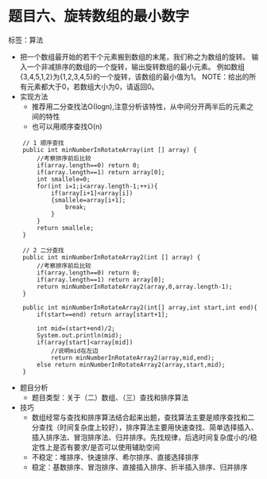 # 题目六、旋转数组的最小数字

标签：算法

- 把一个数组最开始的若干个元素搬到数组的末尾，我们称之为数组的旋转。 输入一个非减排序的数组的一个旋转，输出旋转数组的最小元素。 例如数组{3,4,5,1,2}为{1,2,3,4,5}的一个旋转，该数组的最小值为1。 NOTE：给出的所有元素都大于0，若数组大小为0，请返回0。
- 实现方法
	- 推荐用二分查找法Ο(logn),注意分析该特性，从中间分开两半后的元素之间的特性
	- 也可以用顺序查找O(n)

```
    // 1 顺序查找
    public int minNumberInRotateArray(int [] array) {
        //考察排序前后比较
        if(array.length==0) return 0;
        if(array.length==1) return array[0];
        int smallele=0;
        for(int i=1;i<array.length-1;++i){
            if(array[i+1]<array[i])
            {smallele=array[i+1];
                break;
            }
        }
        return smallele;
    }

    // 2 二分查找
    public int minNumberInRotateArray2(int [] array) {
        //考察排序前后比较
        if(array.length==0) return 0;
        if(array.length==1) return array[0];
        return minNumberInRotateArray2(array,0,array.length-1);
    }

    public int minNumberInRotateArray2(int[] array,int start,int end){
        if(start==end) return array[start+1];

        int mid=(start+end)/2;
        System.out.println(mid);
        if(array[start]<array[mid])
            //说明mid在左边
            return minNumberInRotateArray2(array,mid,end);
        else return minNumberInRotateArray2(array,start,mid);
    }

```

- 题目分析
	- 题目类型：关于（二）数组、（三）查找和排序算法
- 技巧
	- 数组经常与查找和排序算法结合起来出题，查找算法主要是顺序查找和二分查找（时间复杂度上较好），排序算法主要用快速查找、简单选择插入、插入排序法、冒泡排序法、归并排序。先找规律，后选时间复杂度小的/稳定性上是否有要求/是否可以使用辅助空间
	- 不稳定：堆排序、快速排序、希尔排序、直接选择排序
	- 稳定：基数排序、冒泡排序、直接插入排序、折半插入排序、归并排序